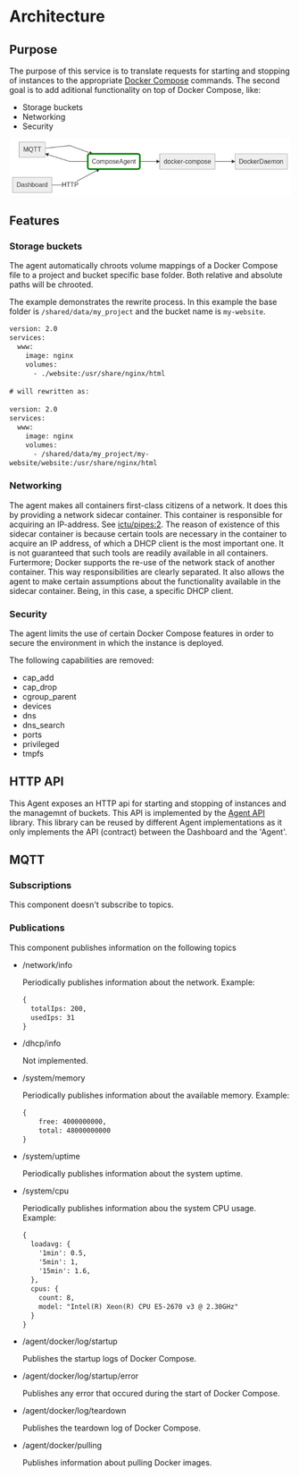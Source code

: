 # Architecture

## Purpose
The purpose of this service is to translate requests for starting and stopping of instances to the appropriate [Docker Compose](https://docs.docker.com/compose/) commands.
The second goal is to add aditional functionality on top of Docker Compose, like:

- Storage buckets
- Networking
- Security

![Overview](./overview.mmd.png)

## Features

### Storage buckets
The agent automatically chroots volume mappings of a Docker Compose file to a project and bucket specific base folder. Both relative and absolute paths will be chrooted.

The example demonstrates the rewrite process. In this example the base folder is `/shared/data/my_project` and the bucket name is `my-website`.

```
version: 2.0
services:
  www:
    image: nginx
    volumes:
      - ./website:/usr/share/nginx/html

# will rewritten as:

version: 2.0
services:
  www:
    image: nginx
    volumes:
      - /shared/data/my_project/my-website/website:/usr/share/nginx/html
```

### Networking
The agent makes all containers first-class citizens of a network. It does this by providing a network sidecar container. This container is responsible for acquiring an IP-address. See [ictu/pipes:2](https://github.com/ICTU/pipes). The reason of existence of this sidecar container is because certain tools are necessary in the container to acquire an IP address, of which a DHCP client is the most important one. It is not guaranteed that such tools are readily available in all containers. Furtermore; Docker supports the re-use of the network stack of another container. This way responsibilities are clearly separated. It also allows the agent to make certain assumptions about the functionality available in the sidecar container. Being, in this case, a specific DHCP client.

### Security
The agent limits the use of certain Docker Compose features in order to secure the environment in which the instance is deployed.

The following capabilities are removed:

- cap_add
- cap_drop
- cgroup_parent
- devices
- dns
- dns_search
- ports
- privileged
- tmpfs

## HTTP API

This Agent exposes an HTTP api for starting and stopping of instances and the managemnt of buckets. This API is implemented by the [Agent API](https://github.com/ICTU/agent-api) library. This library can be reused by different Agent implementations as it only implements the API (contract) between the Dashboard and the 'Agent'. 


## MQTT

### Subscriptions

This component doesn't subscribe to topics.

### Publications

This component publishes information on the following topics

- /network/info

  Periodically publishes information about the network. Example:
  ```
  {
    totalIps: 200,
    usedIps: 31
  }
  ```

- /dhcp/info

  Not implemented.

- /system/memory

  Periodically publishes information about the available memory. Example:
  ```
  {
      free: 4000000000,
      total: 48000000000
  }
  ```

- /system/uptime

  Periodically publishes information about the system uptime.

- /system/cpu

  Periodically publishes information abou the system CPU usage. Example:
  ```
  {
    loadavg: {
      '1min': 0.5,
      '5min': 1,
      '15min': 1.6,
    },
    cpus: {
      count: 8,
      model: "Intel(R) Xeon(R) CPU E5-2670 v3 @ 2.30GHz"
    }
  }
  ```

- /agent/docker/log/startup

  Publishes the startup logs of Docker Compose.

- /agent/docker/log/startup/error

  Publishes any error that occured during the start of Docker Compose.

- /agent/docker/log/teardown

  Publishes the teardown log of Docker Compose.

- /agent/docker/pulling

  Publishes information about pulling Docker images.
